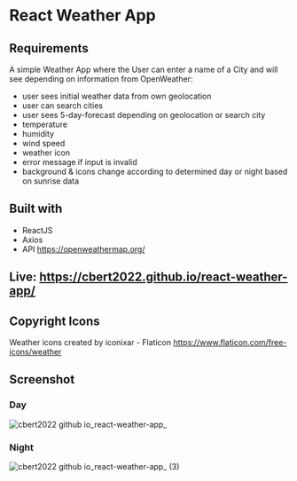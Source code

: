 # React Weather App

## Requirements
A simple Weather App where the User can enter a name of a City and will see depending on information from OpenWeather:

- user sees initial weather data from own geolocation
- user can search cities
- user sees 5-day-forecast depending on geolocation or search city
- temperature
- humidity
- wind speed
- weather icon
- error message if input is invalid
- background & icons change according to determined day or night based on sunrise data

## Built with
- ReactJS
- Axios
- API https://openweathermap.org/

## Live: https://cbert2022.github.io/react-weather-app/

## Copyright Icons
Weather icons created by iconixar - Flaticon
https://www.flaticon.com/free-icons/weather


## Screenshot
### Day
![cbert2022 github io_react-weather-app_](https://github.com/CBert2022/react-weather-app/assets/110911202/5cdfbc9e-8c83-4dc6-851f-932af9374920)

### Night
![cbert2022 github io_react-weather-app_ (3)](https://github.com/CBert2022/react-weather-app/assets/110911202/229e6335-915a-4e39-adc8-17a3620be514)





